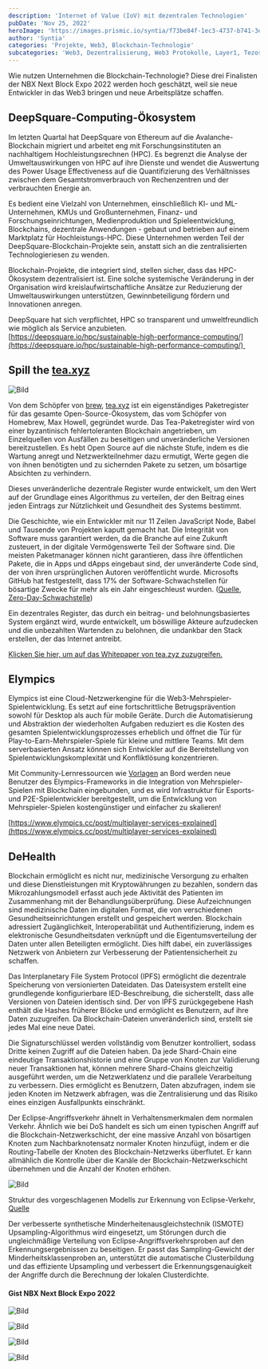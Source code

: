 ```yaml
---
description: 'Internet of Value (IoV) mit dezentralen Technologien'
pubDate: 'Nov 25, 2022'
heroImage: 'https://images.prismic.io/syntia/f73be84f-1ec3-4737-b741-3eb1670ad198_1451813.fig_.002.png?auto=compress,format'
author: 'Syntia'
categories: 'Projekte, Web3, Blockchain-Technologie'
subcategories: 'Web3, Dezentralisierung, Web3 Protokolle, Layer1, Tezos, Solana, Avalanche, Ethereum, Schwellenwertsignatur, Layer2 Skalierung, Blockchain Skalierung, Startups'
---
```

Wie nutzen Unternehmen die Blockchain-Technologie? Diese drei Finalisten der NBX Next Block Expo 2022 werden hoch geschätzt, weil sie neue Entwickler in das Web3 bringen und neue Arbeitsplätze schaffen.

## DeepSquare-Computing-Ökosystem

Im letzten Quartal hat DeepSquare von Ethereum auf die Avalanche-Blockchain migriert und arbeitet eng mit Forschungsinstituten an nachhaltigem Hochleistungsrechnen (HPC). Es begrenzt die Analyse der Umweltauswirkungen von HPC auf ihre Dienste und wendet die Auswertung des Power Usage Effectiveness auf die Quantifizierung des Verhältnisses zwischen dem Gesamtstromverbrauch von Rechenzentren und der verbrauchten Energie an.

Es bedient eine Vielzahl von Unternehmen, einschließlich KI- und ML-Unternehmen, KMUs und Großunternehmen, Finanz- und Forschungseinrichtungen, Medienproduktion und Spieleentwicklung, Blockchains, dezentrale Anwendungen - gebaut und betrieben auf einem Marktplatz für Hochleistungs-HPC. Diese Unternehmen werden Teil der DeepSquare-Blockchain-Projekte sein, anstatt sich an die zentralisierten Technologieriesen zu wenden.

Blockchain-Projekte, die integriert sind, stellen sicher, dass das HPC-Ökosystem dezentralisiert ist. Eine solche systemische Veränderung in der Organisation wird kreislaufwirtschaftliche Ansätze zur Reduzierung der Umweltauswirkungen unterstützen, Gewinnbeteiligung fördern und Innovationen anregen.

DeepSquare hat sich verpflichtet, HPC so transparent und umweltfreundlich wie möglich als Service anzubieten.  
[https://deepsquare.io/hpc/sustainable-high-performance-computing/](https://deepsquare.io/hpc/sustainable-high-performance-computing/) 

## Spill the [tea.xyz](//tea.xyz)

![Bild](https://images.prismic.io/syntia/264576d0-e811-4d7a-a981-c4b3e433cc89_0_ttqemzpukyxk8mgo.png?auto=compress,format)

Von dem Schöpfer von [brew](https://brew.sh/), [tea.xyz](//tea.xyz) ist ein eigenständiges Paketregister für das gesamte Open-Source-Ökosystem, das vom Schöpfer von Homebrew, Max Howell, gegründet wurde. Das Tea-Paketregister wird von einer byzantinisch fehlertoleranten Blockchain angetrieben, um Einzelquellen von Ausfällen zu beseitigen und unveränderliche Versionen bereitzustellen. Es hebt Open Source auf die nächste Stufe, indem es die Wartung anregt und Netzwerkteilnehmer dazu ermutigt, Werte gegen die von ihnen benötigten und zu sichernden Pakete zu setzen, um bösartige Absichten zu verhindern.

Dieses unveränderliche dezentrale Register wurde entwickelt, um den Wert auf der Grundlage eines Algorithmus zu verteilen, der den Beitrag eines jeden Eintrags zur Nützlichkeit und Gesundheit des Systems bestimmt.

Die Geschichte, wie ein Entwickler mit nur 11 Zeilen JavaScript Node, Babel und Tausende von Projekten kaputt gemacht hat. Die Integrität von Software muss garantiert werden, da die Branche auf eine Zukunft zusteuert, in der digitale Vermögenswerte Teil der Software sind. Die meisten Paketmanager können nicht garantieren, dass ihre öffentlichen Pakete, die in Apps und dApps eingebaut sind, der unveränderte Code sind, der von ihren ursprünglichen Autoren veröffentlicht wurde. Microsofts GitHub hat festgestellt, dass 17% der Software-Schwachstellen für bösartige Zwecke für mehr als ein Jahr eingeschleust wurden. ([Quelle](https://www.zdnet.com/article/open-source-software-how-many-bugs-are-hidden-there-on-purpose/), [Zero-Day-Schwachstelle](https://threatpost.com/backdoor-found-in-utility-for-linux/147581/))

Ein dezentrales Register, das durch ein beitrag- und belohnungsbasiertes System ergänzt wird, wurde entwickelt, um böswillige Akteure aufzudecken und die unbezahlten Wartenden zu belohnen, die undankbar den Stack erstellen, der das Internet antreibt. 

[Klicken Sie hier, um auf das Whitepaper von tea.zyz zuzugreifen.](https://tea.xyz/tea.white-paper.pdf)

## Elympics

Elympics ist eine Cloud-Netzwerkengine für die Web3-Mehrspieler-Spielentwicklung. Es setzt auf eine fortschrittliche Betrugsprävention sowohl für Desktop als auch für mobile Geräte. Durch die Automatisierung und Abstraktion der wiederholten Aufgaben reduziert es die Kosten des gesamten Spielentwicklungsprozesses erheblich und öffnet die Tür für Play-to-Earn-Mehrspieler-Spiele für kleine und mittlere Teams. Mit dem serverbasierten Ansatz können sich Entwickler auf die Bereitstellung von Spielentwicklungskomplexität und Konfliktlösung konzentrieren.

Mit Community-Lernressourcen wie [Vorlagen](https://github.com/Elympics/Elympics-Shooter#elympics-shooter-template) an Bord werden neue Benutzer des Elympics-Frameworks in die Integration von Mehrspieler-Spielen mit Blockchain eingebunden, und es wird Infrastruktur für Esports- und P2E-Spielentwickler bereitgestellt, um die Entwicklung von Mehrspieler-Spielen kostengünstiger und einfacher zu skalieren!

[https://www.elympics.cc/post/multiplayer-services-explained](https://www.elympics.cc/post/multiplayer-services-explained)

## DeHealth

Blockchain ermöglicht es nicht nur, medizinische Versorgung zu erhalten und diese Dienstleistungen mit Kryptowährungen zu bezahlen, sondern das Mikrozahlungsmodell erfasst auch jede Aktivität des Patienten im Zusammenhang mit der Behandlungsüberprüfung. Diese Aufzeichnungen sind medizinische Daten im digitalen Format, die von verschiedenen Gesundheitseinrichtungen erstellt und gespeichert werden. Blockchain adressiert Zugänglichkeit, Interoperabilität und Authentifizierung, indem es elektronische Gesundheitsdaten verknüpft und die Eigentumsverteilung der Daten unter allen Beteiligten ermöglicht. Dies hilft dabei, ein zuverlässiges Netzwerk von Anbietern zur Verbesserung der Patientensicherheit zu schaffen.

Das Interplanetary File System Protocol (IPFS) ermöglicht die dezentrale Speicherung von versionierten Dateidaten. Das Dateisystem erstellt eine grundlegende konfigurierbare IED-Beschreibung, die sicherstellt, dass alle Versionen von Dateien identisch sind. Der von IPFS zurückgegebene Hash enthält die Hashes früherer Blöcke und ermöglicht es Benutzern, auf ihre Daten zuzugreifen. Da Blockchain-Dateien unveränderlich sind, erstellt sie jedes Mal eine neue Datei.

Die Signaturschlüssel werden vollständig vom Benutzer kontrolliert, sodass Dritte keinen Zugriff auf die Dateien haben. Da jede Shard-Chain eine eindeutige Transaktionshistorie und eine Gruppe von Knoten zur Validierung neuer Transaktionen hat, können mehrere Shard-Chains gleichzeitig ausgeführt werden, um die Netzwerklatenz und die parallele Verarbeitung zu verbessern. Dies ermöglicht es Benutzern, Daten abzufragen, indem sie jeden Knoten im Netzwerk abfragen, was die Zentralisierung und das Risiko eines einzigen Ausfallpunkts einschränkt.

Der Eclipse-Angriffsverkehr ähnelt in Verhaltensmerkmalen dem normalen Verkehr. Ähnlich wie bei DoS handelt es sich um einen typischen Angriff auf die Blockchain-Netzwerkschicht, der eine massive Anzahl von bösartigen Knoten zum Nachbarknotensatz normaler Knoten hinzufügt, indem er die Routing-Tabelle der Knoten des Blockchain-Netzwerks überflutet. Er kann allmählich die Kontrolle über die Kanäle der Blockchain-Netzwerkschicht übernehmen und die Anzahl der Knoten erhöhen.

![Bild](https://images.prismic.io/syntia/f73be84f-1ec3-4737-b741-3eb1670ad198_1451813.fig_.002.png?auto=compress,format)

Struktur des vorgeschlagenen Modells zur Erkennung von Eclipse-Verkehr, [Quelle](https://www.hindawi.com/journals/wcmc/2022/1451813/)

Der verbesserte synthetische Minderheitenausgleichstechnik (ISMOTE) Upsampling-Algorithmus wird eingesetzt, um Störungen durch die ungleichmäßige Verteilung von Eclipse-Angriffsverkehrsproben auf den Erkennungsergebnissen zu beseitigen. Er passt das Sampling-Gewicht der Minderheitsklassenproben an, unterstützt die automatische Clusterbildung und das effiziente Upsampling und verbessert die Erkennungsgenauigkeit der Angriffe durch die Berechnung der lokalen Clusterdichte.

#### **Gist NBX Next Block Expo 2022**

![Bild](https://images.prismic.io/syntia/55273aa8-d9fc-4743-9a74-7615fdf211f9_img_20221124_111402.jpg?auto=compress,format)

![Bild](https://images.prismic.io/syntia/c0b84403-7c8e-4f52-89b4-68ae3abfe8bf_img_20221124_112121.jpg?auto=compress,format)

![Bild](https://images.prismic.io/syntia/52a00864-20f3-4cfd-8852-1f484433a6c4_img_20221124_110815.jpg?auto=compress,format)

![Bild](https://images.prismic.io/syntia/65266288-0f15-4922-bed3-fa6f56056c02_img_20221124_162941.jpg?auto=compress,format)